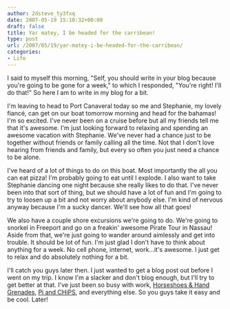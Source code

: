 ```yaml
---
author: 2dsteve_ty3fxq
date: 2007-05-19 15:10:32+00:00
draft: false
title: Yar matey, I be headed for the carribean!
type: post
url: /2007/05/19/yar-matey-i-be-headed-for-the-carribean/
categories:
- Life
---
```


I said to myself this morning, "Self, you should write in your blog because you're going to be gone for a week," to which I responded, "You're right! I'll do that!" So here I am to write in my blog for a bit.

I'm leaving to head to Port Canaveral today so me and Stephanie, my lovely fiancé, can get on our boat tomorrow morning and head for the bahamas! I'm so excited. I've never been on a cruise before but all my friends tell me that it's awesome. I'm just looking forward to relaxing and spending an awesome vacation with Stephanie. We've never had a chance just to be together without friends or family calling all the time. Not that I don't love hearing from friends and family, but every so often you just need a chance to be alone.

I've heard of a lot of things to do on this boat. Most importantly the all you can eat pizza! I'm probably going to eat until I explode. I also want to take Stephanie dancing one night because she really likes to do that. I've never been into that sort of thing, but we should have a lot of fun and I'm going to try to loosen up a bit and not worry about anybody else. I'm kind of nervous anyway because I'm a sucky dancer. We'll see how all that goes!

We also have a couple shore excursions we're going to do. We're going to snorkel in Freeport and go on a freakin' awesome Pirate Tour in Nassau! Aside from that, we're just going to wander around aimlessly and get into trouble. It should be lot of fun. I'm just glad I don't have to think about anything for a week. No cell phone, internet, work...it's awesome. I just get to relax and do absolutely nothing for a bit.

I'll catch you guys later then. I just wanted to get a blog post out before I went on my trip. I know I'm a slacker and don't blog enough, but I'll try to get better at that. I've just been so busy with work, [Horseshoes & Hand Grenades](http://www.horseshoes-handgrenades.com), [Pi and CHiPS](http://www.piandchips.com/podcast), and everything else. So you guys take it easy and be cool. Later!
